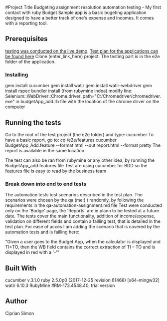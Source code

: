 #Project Title
Budgeting assignment resolution automation testing - My first contact with ruby
Budget Sample app is a basic bugeting application designed to have a better track of one's expense and incomes. It comes with a reporting tool.

## Prerequisites
[testing was conducted on the live demo](https://budgeting-a937b.firebaseapp.com/).
[Test plan for the applications can be found here](TestPlan/Test_Plan_Budge_Sample_Application.doc)
Clone (enter_link_here) project. The testing part is in the e2e folder of the application. 

### Installing

gem install cucumber
gem install watir
gem install watir-webdriver
gem install rspec
bundler install (from rubymine indea)
modify line: Selenium::WebDriver::Chrome.driver_path="C:/Chromedriver/chromedriver.exe" in budgetApp_add.rb file with the location of the chrome driver on the computer


## Running the tests
Go to the root of the test project (the e2e folder) and type:
cucumber
To have a basic report, go to: 
cd /e2e/features
cucumber BudgetApp_Add.feature --format html --out report.html --format pretty
The report is available in the same location

The test can also be ran from rubymine or any other idea, by running the BudgetApp_add.features file
Test are using cucumber for BDD so the features file is easy to read by the business team

### Break down into end to end tests
The automation tests test scenarios described in the test plan. 
The scenarios were chosen by the qa (me:) ) randomly, by following the requirements in the qa-automation-assignment.md file
Test were conducted only on the 'Budge' page, the 'Reports' are in plann to be tested at a future date.
The tests cover the main functionality, addition of income/expense, validation on different fields and contain a failling test, that is detailed in the test plan.
For ease of acces I am adding the scenario that is covered by the automation tests and is failling here: 

 "Given a user goes to the Budget App, when the calculator is displayed and TI<TO, then the WB field contains the correct extraction of TI – TO and is displayed in red with a '-'"
 
 
## Built With
cucumber v.3.1.0
ruby 2.5.0p0 (2017-12-25 revision 61468) [x64-mingw32]
watir 6.10.3
RubyMine #RM-173.4548.40, trial version

## Author
Ciprian Simon
 
 




